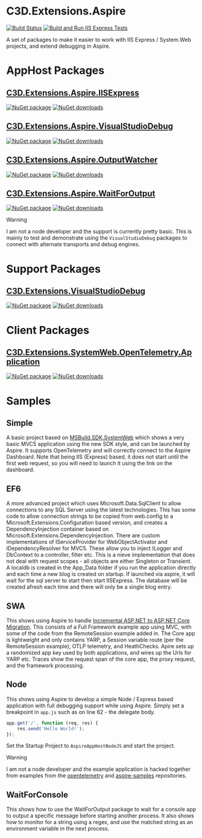 # C3D.Extensions.Aspire

[![Build Status](https://dev.azure.com/flexviews/OSS.Build/_apis/build/status%2FCZEMacLeod.C3D.Extensions.Aspire?branchName=main)](https://dev.azure.com/flexviews/OSS.Build/_build/latest?definitionId=88&branchName=main)
[![Build and Run IIS Express Tests](https://github.com/CZEMacLeod/C3D.Extensions.Aspire/actions/workflows/dotnet-msbuild-vstest.yml/badge.svg)](https://github.com/CZEMacLeod/C3D.Extensions.Aspire/actions/workflows/dotnet-msbuild-vstest.yml)

A set of packages to make it easier to work with IIS Express / System.Web projects, and extend debugging in Aspire.

# AppHost Packages

## [C3D.Extensions.Aspire.IISExpress](src/C3D/Extensions/Aspire/IISExpress/README.md)
[![NuGet package](https://img.shields.io/nuget/v/C3D.Extensions.Aspire.IISExpress.svg)](https://nuget.org/packages/C3D.Extensions.Aspire.IISExpress)
[![NuGet downloads](https://img.shields.io/nuget/dt/C3D.Extensions.Aspire.IISExpress.svg)](https://nuget.org/packages/C3D.Extensions.Aspire.IISExpress)

## [C3D.Extensions.Aspire.VisualStudioDebug](src/C3D/Extensions/Aspire/VisualStudioDebug/README.md)
[![NuGet package](https://img.shields.io/nuget/v/C3D.Extensions.Aspire.VisualStudioDebug.svg)](https://nuget.org/packages/C3D.Extensions.Aspire.VisualStudioDebug)
[![NuGet downloads](https://img.shields.io/nuget/dt/C3D.Extensions.Aspire.VisualStudioDebug.svg)](https://nuget.org/packages/C3D.Extensions.Aspire.VisualStudioDebug)

## [C3D.Extensions.Aspire.OutputWatcher](src/C3D/Extensions/Aspire/OutputWatcher/README.md)
[![NuGet package](https://img.shields.io/nuget/v/C3D.Extensions.Aspire.OutputWatcher.svg)](https://nuget.org/packages/C3D.Extensions.Aspire.OutputWatcher)
[![NuGet downloads](https://img.shields.io/nuget/dt/C3D.Extensions.Aspire.OutputWatcher.svg)](https://nuget.org/packages/C3D.Extensions.Aspire.OutputWatcher)

## [C3D.Extensions.Aspire.WaitForOutput](src/C3D/Extensions/Aspire/WaitForOutput/README.md)
[![NuGet package](https://img.shields.io/nuget/v/C3D.Extensions.Aspire.WaitForOutput.svg)](https://nuget.org/packages/C3D.Extensions.Aspire.WaitForOutput)
[![NuGet downloads](https://img.shields.io/nuget/dt/C3D.Extensions.Aspire.WaitForOutput.svg)](https://nuget.org/packages/C3D.Extensions.Aspire.WaitForOutput)

> [!WARNING]  
> I am not a node developer and the support is currently pretty basic. 
> This is mainly to test and demonstrate using the `VisualStudioDebug` packages to connect with alternate transports and debug engines.

# Support Packages

## [C3D.Extensions.VisualStudioDebug](src/C3D/Extensions/VisualStudioDebug/README.md)
[![NuGet package](https://img.shields.io/nuget/v/C3D.Extensions.VisualStudioDebug.svg)](https://nuget.org/packages/C3D.Extensions.VisualStudioDebug)
[![NuGet downloads](https://img.shields.io/nuget/dt/C3D.Extensions.VisualStudioDebug.svg)](https://nuget.org/packages/C3D.Extensions.VisualStudioDebug)

# Client Packages

## [C3D.Extensions.SystemWeb.OpenTelemetry.Application](src/C3D/Extensions/SystemWeb/OpenTelemetry/Application/README.md)
[![NuGet package](https://img.shields.io/nuget/v/C3D.Extensions.SystemWeb.OpenTelemetry.Application.svg)](https://nuget.org/packages/C3D.Extensions.SystemWeb.OpenTelemetry.Application)
[![NuGet downloads](https://img.shields.io/nuget/dt/C3D.Extensions.SystemWeb.OpenTelemetry.Application.svg)](https://nuget.org/packages/C3D.Extensions.SystemWeb.OpenTelemetry.Application)

# Samples

## Simple
A basic project based on [MSBuild.SDK.SystemWeb](https://github.com/CZEMacLeod/MSBuild.SDK.SystemWeb)
which shows a very basic MVC5 application using the new SDK style, and can be launched by Aspire.
It supports OpenTelemetry and will correctly connect to the Aspire Dashboard.
Note that being IIS (Express) based, it does not start until the first web request, so you will need to launch it using the link on the dashboard.

## EF6
A more advanced project which uses Microsoft.Data.SqlClient to allow connections to any SQL Server using the latest technologies.
This has some code to allow connection strings to be copied from web.config to a Microsoft.Extensions.Configuration based version,
and creates a DependencyInjection container based on Microsoft.Extensions.DependencyInjection.
There are custom implementations of IServiceProvider for WebObjectActivator and IDependencyResolver for MVC5.
These allow you to inject ILogger and DbContext to a controller, filter etc.
This is a nieve implementation that does not deal with request scopes - all objects are either Singleton or Transient.
A localdb is created in the App_Data folder if you run the application directly and each time a new blog is created on startup.
If launched via aspire, it will wait for the sql server to start then start IISExpress. The database will be created afresh each time and there will only be a single blog entry.

## SWA
This shows using Aspire to handle [Incremental ASP.NET to ASP.NET Core Migration](https://learn.microsoft.com/aspnet/core/migration/inc/overview).
This consists of a Full Framework example app using MVC, with some of the code from the RemoteSession example added in.
The Core app is lightweight and only contains YARP, a Session variable route (per the RemoteSession example), OTLP telemetry, and HeathChecks.
Apire sets up a randomized app key used by both applications, and wires up the Urls for YARP etc.
Traces show the request span of the core app, the proxy request, and the framework processing.

## Node
This shows using Aspire to develop a simple Node / Express based application with full debugging support while using Aspire.
Simply set a breakpoint in `app.js` such as on line 62 - the delegate body.
```js
app.get('/', function (req, res) {
    res.send('Hello World!');
});
```
Set the Startup Project to `AspireAppHostNodeJS` and start the project.

> [!WARNING]  
> I am not a node developer and the example application is hacked together from examples from the [opentelemetry](https://github.com/open-telemetry/opentelemetry-js) and [aspire-samples](https://github.com/dotnet/aspire-samples) repositories.

## WaitForConsole
This shows how to use the WaitForOutput package to wait for a console app to output a specific message before starting another process.
It also shows how to monitor for a string using a regex, and use the matched string as an environment variable in the next process.